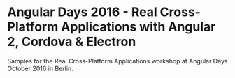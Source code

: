 # Angular Days 2016 - Real Cross-Platform Applications with Angular 2, Cordova & Electron

Samples for the Real Cross-Platform Applications workshop at Angular Days October 2016 in Berlin.
